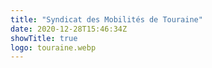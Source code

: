 ```yaml
---
title: "Syndicat des Mobilités de Touraine"
date: 2020-12-28T15:46:34Z
showTitle: true
logo: touraine.webp
---
```

